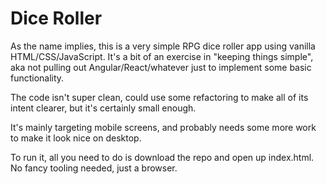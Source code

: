 # Dice Roller

As the name implies, this is a very simple RPG dice roller app using vanilla HTML/CSS/JavaScript. It's a bit of an exercise in "keeping things simple", aka not pulling out Angular/React/whatever just to implement some basic functionality.

The code isn't super clean, could use some refactoring to make all of its intent clearer, but it's certainly small enough.

It's mainly targeting mobile screens, and probably needs some more work to make it look nice on desktop.

To run it, all you need to do is download the repo and open up index.html. No fancy tooling needed, just a browser.